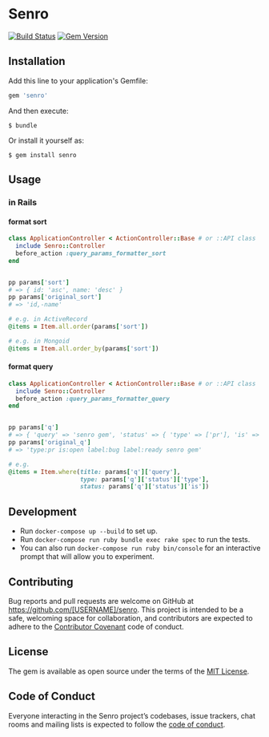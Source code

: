 # Senro

[![Build Status](https://travis-ci.org/walkersumida/senro.svg?branch=master)](https://travis-ci.org/walkersumida/senro)
[![Gem Version](https://badge.fury.io/rb/senro.svg)](https://badge.fury.io/rb/senro)

## Installation

Add this line to your application's Gemfile:

```ruby
gem 'senro'
```

And then execute:

    $ bundle

Or install it yourself as:

    $ gem install senro

## Usage
### in Rails
#### format sort

```ruby
class ApplicationController < ActionController::Base # or ::API class
  include Senro::Controller
  before_action :query_params_formatter_sort
end


pp params['sort']
# => { id: 'asc', name: 'desc' }
pp params['original_sort']
# => 'id,-name'

# e.g. in ActiveRecord
@items = Item.all.order(params['sort'])

# e.g. in Mongoid
@items = Item.all.order_by(params['sort'])
```

#### format query

```ruby
class ApplicationController < ActionController::Base # or ::API class
  include Senro::Controller
  before_action :query_params_formatter_query
end


pp params['q']
# => { 'query' => 'senro gem', 'status' => { 'type' => ['pr'], 'is' => ['open'], 'label' => ['bug', 'ready'] } }
pp params['original_q']
# => 'type:pr is:open label:bug label:ready senro gem'

# e.g.
@items = Item.where(title: params['q']['query'],
                    type: params['q']['status']['type'],
                    status: params['q']['status']['is'])
```

## Development

- Run `docker-compose up --build` to set up.
- Run `docker-compose run ruby bundle exec rake spec` to run the tests.
- You can also run `docker-compose run ruby bin/console` for an interactive prompt that will allow you to experiment.

## Contributing

Bug reports and pull requests are welcome on GitHub at https://github.com/[USERNAME]/senro. This project is intended to be a safe, welcoming space for collaboration, and contributors are expected to adhere to the [Contributor Covenant](http://contributor-covenant.org) code of conduct.

## License

The gem is available as open source under the terms of the [MIT License](https://opensource.org/licenses/MIT).

## Code of Conduct

Everyone interacting in the Senro project’s codebases, issue trackers, chat rooms and mailing lists is expected to follow the [code of conduct](https://github.com/[USERNAME]/senro/blob/master/CODE_OF_CONDUCT.md).
